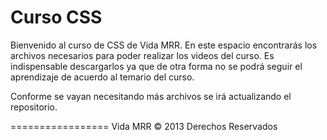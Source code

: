 Curso CSS
=================

Bienvenido al curso de CSS de Vida MRR.
En este espacio encontrarás los archivos necesarios para poder realizar los videos del curso. Es indispensable descargarlos ya que de otra forma no se podrá seguir el aprendizaje de acuerdo al temario del curso.

Conforme se vayan necesitando más archivos se irá actualizando el repositorio.

=================
Vida MRR © 2013 Derechos Reservados
